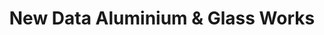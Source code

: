 ---
title: "New Data Aluminium & Glass Works"
url: /karachi/new-data-aluminium-und-glass-works/
shop: Kleidung
---